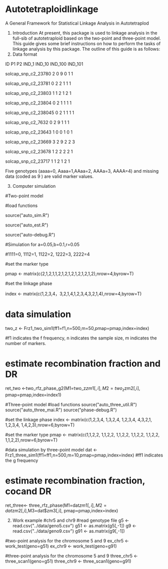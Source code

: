 # Autotetraploidlinkage
A General Framework for Statistical Linkage Analysis in Autotetraplod

1.	Introduction
At present, this package is used to linkage analysis in the full-sib of autotetraploid based on the two-point and three-point model. This guide gives some brief instructions on how to perform the tasks of linkage analysis by this package. The outline of this guide is as follows: 
2.	Data format

ID                        P1   P2  IND_1  IND_10  IND_100  IND_101

solcap_snp_c2_23780       2    0     9       0       1        1

solcap_snp_c2_23781       0    2     2       1       1        1

solcap_snp_c2_23803       1    1     2       1       2        1

solcap_snp_c2_23804       0    2     1       1       1        1

solcap_snp_c2_238045      0    2     1       1       1        1

solcap_snp_c2_7632        0    2     9       1       1        1

solcap_snp_c2_23643       1    0     0       1       0        1

solcap_snp_c2_23669       3    2     9       2       2        3

solcap_snp_c2_23678       1    2     2       2       2        1

solcap_snp_c2_23717       1    1     2       1       2        1

Five genotypes (aaaa=0, Aaaa=1,AAaa=2, AAAa=3, AAAA=4) and missing data (coded as 9 ) are valid marker values. 

3.	Computer simulation

#Two-point model

#load functions

source("auto_sim.R") 

source("auto_est.R")

source("auto-debug.R")


#Simulation for a=0.05,b=0.1,r=0.05

#1111=0, 1112=1, 1122=2, 1222=3, 2222=4

#set the marker type

pmap <- matrix(c(2,1,2,1,1,2,1,2,1,2,1,2,1,2,1,2),nrow=4,byrow=T)
                 
#set the linkage phase

index <- matrix(c(1,2,3,4，3,2,1,4,1,2,3,4,3,2,1,4),nrow=4,byrow=T)
                  
# data simulation

two_z <- Frz1_two_sim1(ff1=f1,n=500,m=50,pmap=pmap,index=index)

#f1 indicates the f frequency, n indicates the sample size, m indicates the number of markers.

# estimate recombination fraction and DR
ret_two <-two_rfz_phase_g2(M1=two_z$zm1[,i],M2=two_z$zm2[,i],
pmap=pmap,index=index1)

#Three-point model
#load functions
source("auto_three_util.R")
source("auto_three_mai.R")
source("phase-debug.R")

#set the linkage phase
index <- matrix(c(1,2,3,4,
               1,3,2,4,
               1,2,3,4,
               4,3,2,1,
               1,2,3,4,
               1,4,2,3),nrow=6,byrow=T)

#set the marker type
pmap <- matrix(c(1,1,2,2,
              1,1,2,2,
              1,1,2,2,
              1,1,2,2,
              1,1,2,2,
              1,1,2,2),nrow=6,byrow=T)

#data simulation by three-point model
dat <- Frz1_three_sim1(ff1=ff1,n=500,m=10,pmap=pmap,index=index)
#ff1 indicates the g frequency
# estimate recombination fraction, cocand DR
ret_three<- three_rfz_phase(M1=dat$zm1[,i],M2=dat$zm2[,i],M3=dat$zm3[,i],
pmap=pmap,index=index)

2.	Work example
#chr5 and chr9
#read genotype file
g5 <- read.csv("../data/geno5.csv")
g51 <- as.matrix(g5[,-1])
g9 <- read.csv("../data/geno9.csv")
g91 <- as.matrix(g9[,-1])

#two-point analysis for the chromosome 5 and 9
ex_chr5 <- work_test(geno=g51)
ex_chr9 <- work_test(geno=g91)

#three-point analysis for the chromosome 5 and 9
three_chr5 <- three_scan1(geno=g51)
three_chr9 <- three_scan1(geno=g91)
